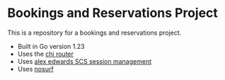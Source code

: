 # Bookings and Reservations Project

This is a repository for a bookings and reservations project.

- Built in Go version 1.23
- Uses the [chi router](github.com/go-chi/chi)
- Uses [alex edwards SCS session management](github.com/alexedwards/scs/v2)
- Uses [nosurf](github.com/justinas/nosurf)

